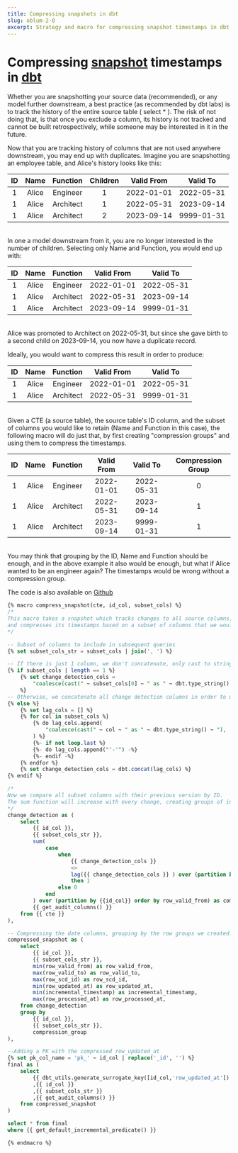 ```yaml
---
title: Compressing snapshots in dbt
slug: oblum-2-0
excerpt: Strategy and macro for compressing snapshot timestamps in dbt
---
```


# Compressing [snapshot](https://docs.getdbt.com/docs/build/snapshots) timestamps in [dbt](https://docs.getdbt.com/docs/build/documentation)

Whether you are snapshotting your source data (recommended), or any model further downstream, a best practice (as recommended by dbt labs) is to track the history of the entire source table ( select * ). The risk of not doing that, is that once you exclude a column, its history is not tracked and cannot be built retrospectively, while someone may be interested in it in the future.

Now that you are tracking history of columns that are not used anywhere downstream, you may end up with duplicates.
Imagine you are snapshotting an employee table, and Alice's history looks like this:

| ID | Name  | Function  | Children | Valid From | Valid To  |
|:--:|:-----:|:---------:|:--------:|:----------:|:---------:|
|1   | Alice | Engineer  |    1     | 2022-01-01 | 2022-05-31|
|1   | Alice | Architect |    1     | 2022-05-31 | 2023-09-14|
|1   | Alice | Architect |    2     | 2023-09-14 | 9999-01-31|

<br>
In one a model downstream from it, you are no longer interested in the number of children. Selecting only Name and Function, you would end up with:

| ID | Name  | Function  | Valid From | Valid To   |
|:--:|:-----:|:---------:|:----------:|:----------:|
|1   | Alice | Engineer  | 2022-01-01 | 2022-05-31 |
|1   | Alice | Architect | 2022-05-31 | 2023-09-14 |
|1   | Alice | Architect | 2023-09-14 | 9999-01-31 |

<br>
Alice was promoted to Architect on 2022-05-31, but since she gave birth to a second child on 2023-09-14, you now have a duplicate record.

Ideally, you would want to compress this result in order to produce:

| ID | Name  | Function  | Valid From | Valid To   |
|:--:|:-----:|:---------:|:----------:|:----------:|
|1   | Alice | Engineer  | 2022-01-01 | 2022-05-31 |
|1   | Alice | Architect | 2022-05-31 | 9999-01-31 |

<br>
Given a CTE (a source table), the source table's ID column, and the subset of columns you would like to retain (Name and Function in this case), the following macro will do just that, by first creating "compression groups" and using them to compress the timestamps.

| ID | Name  | Function  | Valid From | Valid To   | Compression Group |
|:--:|:-----:|:---------:|:----------:|:----------:|:-----------------:|
|1   | Alice | Engineer  | 2022-01-01 | 2022-05-31 |0                  |
|1   | Alice | Architect | 2022-05-31 | 2023-09-14 |1                  |
|1   | Alice | Architect | 2023-09-14 | 9999-01-31 |1                  |

<br>
You may think that grouping by the ID, Name and Function should be enough, and in the above example it also would be enough, but what if Alice wanted to be an engineer again? The timestamps would be wrong without a compression group.

The code is also available on [Github](https://github.com/ofirblum/dbt-macros/blob/main/compress_snapshot.sql)

```sql
{% macro compress_snapshot(cte, id_col, subset_cols) %}
/*
This macro takes a snapshot which tracks changes to all source columns,
and compresses its timestamps based on a subset of columns that we would like to retain in staging.
*/

-- Subset of columns to include in subsequent queries
{% set subset_cols_str = subset_cols | join(', ') %}

-- If there is just 1 column, we don't concatenate, only cast to string.
{% if subset_cols | length == 1 %}
    {% set change_detection_cols =
        "coalesce(cast(" ~ subset_cols[0] ~ " as " ~ dbt.type_string() ~ "), '')"
    %}
-- Otherwise, we concatenate all change detection columns in order to use 1 single lag function.
{% else %}
    {% set lag_cols = [] %}
    {% for col in subset_cols %}
        {% do lag_cols.append(
            "coalesce(cast(" ~ col ~ " as " ~ dbt.type_string() ~ "), '')"
        ) %}
        {%- if not loop.last %}
        {%- do lag_cols.append("'-'") -%}
        {%- endif -%}
    {% endfor %}
    {% set change_detection_cols = dbt.concat(lag_cols) %}
{% endif %}

/*
Now we compare all subset columns with their previous version by ID.
The sum function will increase with every change, creating groups of integers.
*/
change_detection as (
    select
        {{ id_col }},
        {{ subset_cols_str }},
        sum(
            case
                when
                    {{ change_detection_cols }}
                    <>
                    lag({{ change_detection_cols }} ) over (partition by {{ id_col }} order by row_valid_from)
                    then 1
                else 0
            end
        ) over (partition by {{id_col}} order by row_valid_from) as compression_group,
        {{ get_audit_columns() }}
    from {{ cte }}
),

-- Compressing the date columns, grouping by the row groups we created.
compressed_snapshot as (
    select
        {{ id_col }},
        {{ subset_cols_str }},
        min(row_valid_from) as row_valid_from,
        max(row_valid_to) as row_valid_to,
        max(row_scd_id) as row_scd_id,
        min(row_updated_at) as row_updated_at,
        min(incremental_timestamp) as incremental_timestamp,
        max(row_processed_at) as row_processed_at,
    from change_detection
    group by
        {{ id_col }},
        {{ subset_cols_str }},
        compression_group
),

--Adding a PK with the compressed row_updated_at
{% set pk_col_name = 'pk_' ~ id_col | replace('_id', '') %}
final as (
    select
        {{ dbt_utils.generate_surrogate_key([id_col,'row_updated_at']) }} as {{pk_col_name}}
        ,{{ id_col }}
        ,{{ subset_cols_str }}
        ,{{ get_audit_columns() }}
    from compressed_snapshot
)

select * from final
where {{ get_default_incremental_predicate() }}

{% endmacro %}
```
